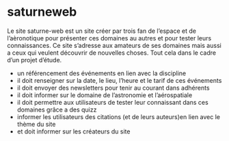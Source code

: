 # saturneweb
Le site saturne-web est un site créer par trois fan de l’espace et de l’aèronotique pour présenter ces domaines au autres et pour tester leurs connaissances.  Ce site s’adresse aux amateurs de ses domaines mais aussi a ceux qui veulent découvrir de nouvelles choses. Tout cela dans le cadre d’un projet d’étude. 
-	un référencement des événements en lien avec la discipline 
-	il doit renseigner sur la date, le lieu, l’heure et le tarif de ces événements
-	il doit envoyer des newsletters pour tenir au courant dans adhérents
-	il doit informer sur le domaine de l’astronomie et l’aérospatiale 
-	il doit permettre aux utilisateurs de tester leur connaissant dans ces domaines grâce a des quizz 
-	informer les utilisateurs des citations (et de leurs auteurs)en lien avec le thème du site 
-	 et doit informer sur les créateurs du site
